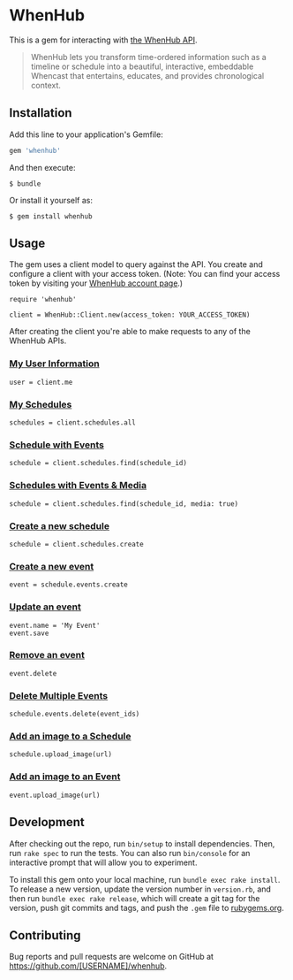 # WhenHub

This is a gem for interacting with [the WhenHub API](https://developer.whenhub.com/).

> WhenHub lets you transform time-ordered information such as a timeline or schedule into a beautiful, interactive, embeddable Whencast that entertains, educates, and provides chronological context.


## Installation

Add this line to your application's Gemfile:

```ruby
gem 'whenhub'
```

And then execute:

    $ bundle

Or install it yourself as:

    $ gem install whenhub

## Usage

The gem uses a client model to query against the API. You create and configure a client with your access token.
(Note: You can find your access token by visiting your [WhenHub account page](https://studio.whenhub.com/account).)

```
require 'whenhub'

client = WhenHub::Client.new(access_token: YOUR_ACCESS_TOKEN)
```

After creating the client you're able to make requests to any of the WhenHub APIs.


### [My User Information](https://developer.whenhub.com/v1.0/reference#users-me)

```
user = client.me
```

### [My Schedules](https://developer.whenhub.com/v1.0/reference#usersmeschedules)

```
schedules = client.schedules.all
```

### [Schedule with Events](https://developer.whenhub.com/v1.0/reference#usersmeschedulesscheduleidfilterincludeevents)

```
schedule = client.schedules.find(schedule_id)
```

### [Schedules with Events & Media](https://developer.whenhub.com/v1.0/reference#schedule-with-events-and-media)

```
schedule = client.schedules.find(schedule_id, media: true)
```

### [Create a new schedule](https://developer.whenhub.com/v1.0/reference#create-a-new-schedule)

```
schedule = client.schedules.create
```

### [Create a new event](https://developer.whenhub.com/v1.0/reference#create-a-new-event)

```
event = schedule.events.create
```

### [Update an event](https://developer.whenhub.com/v1.0/reference#update-an-event)

```
event.name = 'My Event'
event.save
```

### [Remove an event](https://developer.whenhub.com/v1.0/reference#remove-an-event)

```
event.delete
```

### [Delete Multiple Events](https://developer.whenhub.com/v1.0/reference#delete-multiple-events)

```
schedule.events.delete(event_ids)
```

### [Add an image to a Schedule](https://developer.whenhub.com/v1.0/reference#add-an-image-to-a-schedule)

```
schedule.upload_image(url)
```

### [Add an image to an Event](https://developer.whenhub.com/v1.0/reference#add-an-image-to-an-event)

```
event.upload_image(url)
```


## Development

After checking out the repo, run `bin/setup` to install dependencies. Then, run `rake spec` to run the tests. You can also run `bin/console` for an interactive prompt that will allow you to experiment.

To install this gem onto your local machine, run `bundle exec rake install`. To release a new version, update the version number in `version.rb`, and then run `bundle exec rake release`, which will create a git tag for the version, push git commits and tags, and push the `.gem` file to [rubygems.org](https://rubygems.org).

## Contributing

Bug reports and pull requests are welcome on GitHub at https://github.com/[USERNAME]/whenhub.

